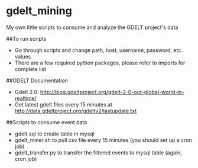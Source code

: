 # gdelt_mining
My own little scripts to consume and analyze the GDELT project's data

##To run scripts
* Go through scripts and change path, host, username, password, etc. values
* There are a few required python packages, please refer to imports for complete list

##GDELT Documentation
* Gdelt 2.0: http://blog.gdeltproject.org/gdelt-2-0-our-global-world-in-realtime/
* Get latest gdelt files every 15 minutes at http://data.gdeltproject.org/gdeltv2/lastupdate.txt

##Scripts to consume event data
* gdelt.sql to create table in mysql
* gdelt_miner.sh to pull csv file every 15 minutes (you should set up a cron job)
* gdelt_transfer.py to transfer the filtered events to mysql table (again, cron job)